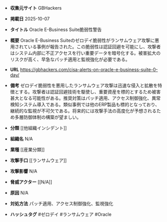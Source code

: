 - **収集元サイト**
GBHackers

- **掲載日**
2025-10-07

- **タイトル**
Oracle E-Business Suite脆弱性警告

- **概要**
Oracle E-Business Suiteのゼロデイ脆弱性がランサムウェア攻撃に悪用されている事例が報告された。この脆弱性は認証回避を可能にし、攻撃者はシステム内部に不正アクセスを行い重要データを暗号化する。被害拡大のリスクが高く、早急なパッチ適用と監視強化が必要である。

- **URL**
https://gbhackers.com/cisa-alerts-on-oracle-e-business-suite-0-day/

- **備考**
ゼロデイ脆弱性を悪用したランサムウェア攻撃は迅速な侵入と拡散を特徴とする。攻撃者は認証回避技術を駆使し、重要資産を標的とするため被害甚大となる可能性がある。推奨対策はパッチ適用、アクセス制御強化、異常検知システム導入である。類似事例では他のERP製品も標的となっており、継続的な監視が不可欠である。将来的には攻撃手法の高度化が予想されるため多層防御体制の構築が望ましい。

- **分類**
[[他組織インシデント]]

- **組織名**
N/A

- **業種**
[[産業分類]]

- **攻撃手口**
[[ランサムウェア]]

- **攻撃影響**
N/A

- **脅威アクター**
[[N/A]]

- **原因**
N/A

- **対処方法**
パッチ適用、アクセス制御強化、監視強化

- **ハッシュタグ**
#ゼロデイ #ランサムウェア #Oracle
